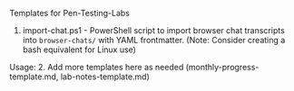 Templates for Pen-Testing-Labs

1. import-chat.ps1 - PowerShell script to import browser chat transcripts into `browser-chats/` with YAML frontmatter. (Note: Consider creating a bash equivalent for Linux use)

Usage:
2. Add more templates here as needed (monthly-progress-template.md, lab-notes-template.md)
